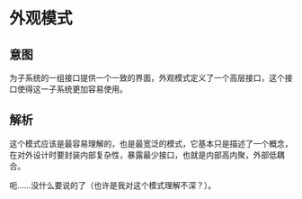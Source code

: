 # 外观模式

## 意图

为子系统的一组接口提供一个一致的界面，外观模式定义了一个高层接口，这个接口使得这一子系统更加容易使用。

## 解析

这个模式应该是最容易理解的，也是最宽泛的模式，它基本只是描述了一个概念，在对外设计时要封装内部复杂性，暴露最少接口，也就是内部高内聚，外部低耦合。

呃……没什么要说的了（也许是我对这个模式理解不深？）。




